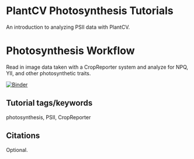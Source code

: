 # PlantCV Photosynthesis Tutorials

An introduction to analyzing PSII data with PlantCV.

# Photosynthesis Workflow

Read in image data taken with a CropReporter system and analyze for NPQ, YII, and other photosynthetic traits. 


[![Binder](https://mybinder.org/badge_logo.svg)](https://mybinder.org/v2/gh/danforthcenter/plantcv-tutorial-photosynthesis/psii_tutorial.ipynb)

## Tutorial tags/keywords

photosynthesis, PSII, CropReporter

## Citations

Optional.
